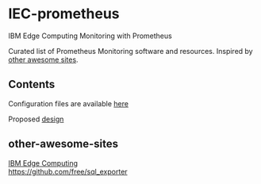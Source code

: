 # IEC-prometheus
IBM Edge Computing Monitoring with Prometheus


Curated list of Prometheus Monitoring software and resources.
Inspired by [other awesome sites](#other-awesome-sites).

## Contents

Configuration files are available [here](config/)

Proposed [design](config/IEC-Prometheus.png)

## other-awesome-sites
[IBM Edge Computing](https://www.ibm.com/cloud/edge-computing)
<br>
https://github.com/free/sql_exporter
